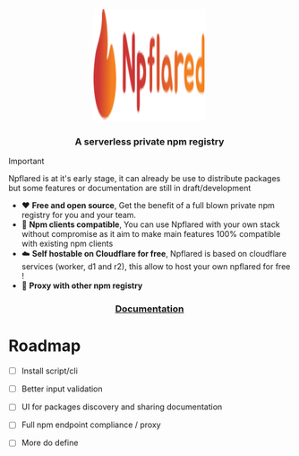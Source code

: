 <div align="center">
    <img src="./assets/logo.svg" width="200" height="200">
</div align="center">
<div align="center"><h3>A serverless private npm registry</h3></div>

> [!IMPORTANT]  
> Npflared is at it's early stage, it can already be use to distribute packages but some features or documentation are still in draft/development

- ❤️ <b>Free and open source</b>, Get the benefit of a full blown private npm registry for you and your team.
- 🔌 <b>Npm clients compatible</b>, You can use Npflared with your own stack without compromise as it aim to make main features 100% compatible with existing npm clients
- ☁️ <b>Self hostable on Cloudflare for free</b>, Npflared is based on cloudflare services (worker, d1 and r2), this allow to host your own npflared for free !
- 🤝 <b>Proxy with other npm registry</b>

<div align="center">
    <h3><a target="_blank" href="https://npflared.thomas-cogez.fr/">Documentation</a></h3>
</div>

# Roadmap
- [ ] Install script/cli
- [ ] Better input validation
- [ ] UI for packages discovery and sharing documentation
- [ ] Full npm endpoint compliance / proxy
- [ ] More do define



